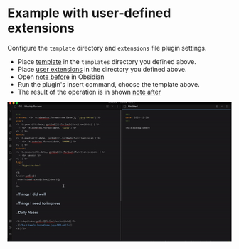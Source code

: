 # Example with user-defined extensions

Configure the `template` directory and `extensions` file plugin settings.

- Place [template](template.md) in the `templates` directory you defined above.
- Place [user extensions](extensions.eta.js) in the directory you defined above.
- Open [note before](note-before.md) in Obsidian
- Run the plugin's insert command, choose the template above.
- The result of the operation is in shown [note after](note-after.md)

![demonstration](demonstration.gif)
